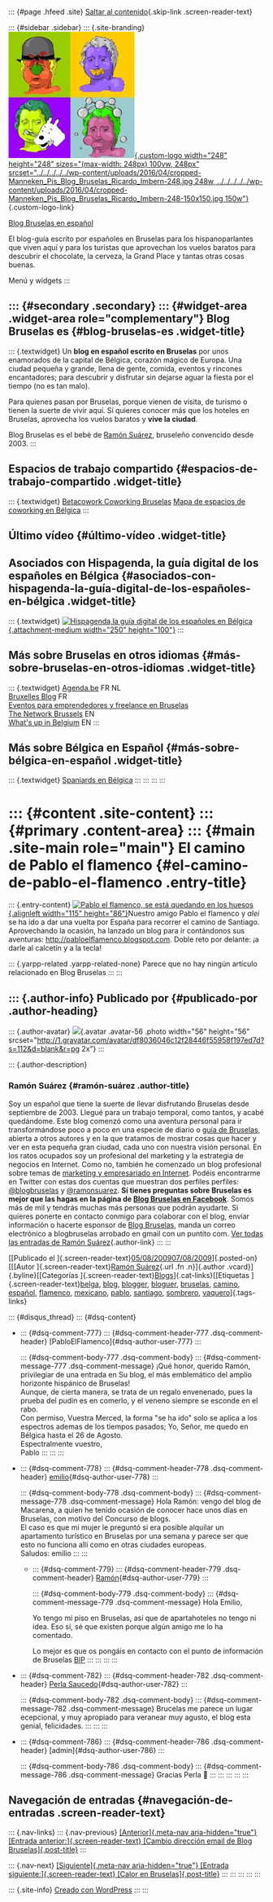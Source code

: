 ::: {#page .hfeed .site}
[Saltar al
contenido](../../../../../index.html?p=407#content){.skip-link
.screen-reader-text}

::: {#sidebar .sidebar}
::: {.site-branding}
[![](../../../../../wp-content/uploads/2016/04/cropped-Manneken_Pis_Blog_Bruselas_Ricardo_Imbern-248.jpg){.custom-logo
width="248" height="248" sizes="(max-width: 248px) 100vw, 248px"
srcset="../../../../../wp-content/uploads/2016/04/cropped-Manneken_Pis_Blog_Bruselas_Ricardo_Imbern-248.jpg 248w, ../../../../../wp-content/uploads/2016/04/cropped-Manneken_Pis_Blog_Bruselas_Ricardo_Imbern-248-150x150.jpg 150w"}](../../../../../index.html){.custom-logo-link}

[Blog Bruselas en español](../../../../../index.html)

El blog-guía escrito por españoles en Bruselas para los hispanoparlantes
que viven aquí y para los turistas que aprovechan los vuelos baratos
para descubrir el chocolate, la cerveza, la Grand Place y tantas otras
cosas buenas.

Menú y widgets
:::

::: {#secondary .secondary}
::: {#widget-area .widget-area role="complementary"}
Blog Bruselas es {#blog-bruselas-es .widget-title}
----------------

::: {.textwidget}
Un **blog en español escrito en Bruselas** por unos enamorados de la
capital de Bélgica, corazón mágico de Europa. Una ciudad pequeña y
grande, llena de gente, comida, eventos y rincones encantadores; para
descubrir y disfrutar sin dejarse aguar la fiesta por el tiempo (no es
tan malo).

Para quienes pasan por Bruselas, porque vienen de visita, de turismo o
tienen la suerte de vivir aquí. Sí quieres conocer más que los hoteles
en Bruselas, aprovecha los vuelos baratos y **vive la ciudad**.

Blog Bruselas es el bebé de [Ramón Suárez](http://www.ramonsuarez.com),
bruseleño convencido desde 2003.
:::

Espacios de trabajo compartido {#espacios-de-trabajo-compartido .widget-title}
------------------------------

::: {.textwidget}
[Betacowork Coworking Bruselas](http://www.betacowork.com) [Mapa de
espacios de coworking en Bélgica](http://coworkingbelgium.com)
:::

Último vídeo {#último-vídeo .widget-title}
------------

Asociados con Hispagenda, la guía digital de los españoles en Bélgica {#asociados-con-hispagenda-la-guía-digital-de-los-españoles-en-bélgica .widget-title}
---------------------------------------------------------------------

::: {.textwidget}
[![Hispagenda,la guía digital de los españoles en
Bélgica](../../../../../wp-content/uploads/2010/04/Hispagenda-250px.gif "Hispagenda, la guía digital de los españoles en Bélgica"){.attachment-medium
width="250" height="100"}](http://www.hispagenda.com)
:::

Más sobre Bruselas en otros idiomas {#más-sobre-bruselas-en-otros-idiomas .widget-title}
-----------------------------------

::: {.textwidget}
[Agenda.be](http://www.agenda.be) FR NL\
[Bruxelles Blog](http://www.bxlblog.be/) FR\
[Eventos para emprendedores y freelance en
Bruselas](http://www.betacowork.com/events/)\
[The Network
Brussels](http://groups.yahoo.com/group/TheNetworkBrussels/) EN\
[What\'s up in Belgium](http://www.whatsupin.be/) EN
:::

Más sobre Bélgica en Español {#más-sobre-bélgica-en-español .widget-title}
----------------------------

::: {.textwidget}
[Spaniards en Bélgica](http://www.spaniards.es/paises/belgica)
:::
:::
:::
:::

::: {#content .site-content}
::: {#primary .content-area}
::: {#main .site-main role="main"}
El camino de Pablo el flamenco {#el-camino-de-pablo-el-flamenco .entry-title}
==============================

::: {.entry-content}
[![](http://2.bp.blogspot.com/_adXTr0J6gY0/Sb5P_s0fx3I/AAAAAAAAADQ/fKtm4YkOMjo/S660/IMG_3941.JPG "Pablo el flamenco, se está quedando en los huesos"){.alignleft
width="115" height="86"}](http://pabloelflamenco.blogspot.com)Nuestro
amigo Pablo el flamenco y *alei* se ha ido a dar una vuelta por España
para recorrer el camino de Santiago. Aprovechando la ocasión, ha lanzado
un blog para ir contándonos sus aventuras:
<http://pabloelflamenco.blogspot.com>. Doble reto por delante: ¡a darle
al calcetín y a la tecla!

::: {.yarpp-related .yarpp-related-none}
Parece que no hay ningún artículo relacionado en Blog Bruselas
:::
:::

::: {.author-info}
Publicado por {#publicado-por .author-heading}
-------------

::: {.author-avatar}
![](http://1.gravatar.com/avatar/df8036046c12f28446f55958f197ed7d?s=56&d=blank&r=pg){.avatar
.avatar-56 .photo width="56" height="56"
srcset="http://1.gravatar.com/avatar/df8036046c12f28446f55958f197ed7d?s=112&d=blank&r=pg 2x"}
:::

::: {.author-description}
### Ramón Suárez {#ramón-suárez .author-title}

Soy un español que tiene la suerte de llevar disfrutando Bruselas desde
septiembre de 2003. Llegué para un trabajo temporal, como tantos, y
acabé quedándome. Este blog comenzó como una aventura personal para ir
transformándose poco a poco en una especie de diario o [guía de
Bruselas](../../../../../index.html), abierta a otros autores y en la
que tratamos de mostrar cosas que hacer y ver en esta pequeña gran
ciudad, cada uno con nuestra visión personal. En los ratos ocupados soy
un profesional del marketing y la estrategia de negocios en Internet.
Como no, también he comenzado un blog profesional sobre temas de
[marketing y empresariado en Internet](http://ramonsuarez.com). Podéis
encontrarme en Twitter con estas dos cuentas que muestran dos perfiles
perfiles: [\@blogbruselas](http://twitter.com/blogbruselas) y
[\@ramonsuarez](http://twitter.com/ramonsuarez). **Sí tienes preguntas
sobre Bruselas es mejor que las hagas en la página de [Blog Bruselas en
Facebook](http://www.facebook.com/blogbruselas)**. Somos más de mil y
tendrás muchas más personas que podrán ayudarte. Si quieres ponerte en
contacto conmigo para colaborar con el blog, enviar información o
hacerte esponsor de [Blog Bruselas](../../../../../index.html), manda un
correo electrónico a blogbruselas arrobado en gmail con un puntito com.
[Ver todas las entradas de Ramón
Suárez](../../../../2010/04/30/index.html?author=2){.author-link}
:::
:::

[[Publicado el
]{.screen-reader-text}[05/08/200907/08/2009](../../../../../index.html?p=407)]{.posted-on}[[[Autor
]{.screen-reader-text}[Ramón
Suárez](../../../../2010/04/30/index.html?author=2){.url .fn
.n}]{.author .vcard}]{.byline}[[Categorías
]{.screen-reader-text}[Blogs](../../../../category/blogs/index.html)]{.cat-links}[[Etiquetas
]{.screen-reader-text}[belga](../../../../tag/belga/index.html),
[blog](../../../../tag/blog/index.html),
[blogger](../../../../tag/blogger/index.html),
[bloguer](../../../../tag/bloguer/index.html),
[bruselas](../../../../tag/bruselas/index.html),
[camino](../../../../tag/camino/index.html),
[español](../../../../tag/espanol/index.html),
[flamenco](../../../../tag/flamenco/index.html),
[mexicano](../../../../tag/mexicano/index.html),
[pablo](../../../../tag/pablo/index.html),
[santiago](../../../../tag/santiago/index.html),
[sombrero](../../../../tag/sombrero/index.html),
[vaquero](../../../../tag/vaquero/index.html)]{.tags-links}

::: {#disqus_thread}
::: {#dsq-content}
-   ::: {#dsq-comment-777}
    ::: {#dsq-comment-header-777 .dsq-comment-header}
    [PabloElFlamenco]{#dsq-author-user-777}
    :::

    ::: {#dsq-comment-body-777 .dsq-comment-body}
    ::: {#dsq-comment-message-777 .dsq-comment-message}
    ¡Qué honor, querido Ramón, privilegiar de una entrada en Su blog, el
    más emblemático del amplio horizonte hispánico de Bruselas!\
    Aunque, de cierta manera, se trata de un regalo envenenado, pues la
    prueba del pudin es en comerlo, y el veneno siempre se esconde en el
    rabo.\
    Con permiso, Vuestra Merced, la forma "se ha ido" solo se aplica a
    los espectros ademas de los tiempos pasados; Yo, Señor, me quedo en
    Bélgica hasta el 26 de Agosto.\
    Espectralmente vuestro,\
    Pablo
    :::
    :::
    :::

-   ::: {#dsq-comment-778}
    ::: {#dsq-comment-header-778 .dsq-comment-header}
    [emilio](http://lacomunidad.elpais.com/efurom1){#dsq-author-user-778}
    :::

    ::: {#dsq-comment-body-778 .dsq-comment-body}
    ::: {#dsq-comment-message-778 .dsq-comment-message}
    Hola Ramón: vengo del blog de Macarena, a quien he tenido ocasión de
    conocer hace unos días en Bruselas, con motivo del Concurso de
    blogs.\
    El caso es que mi mujer le preguntó si era posible alquilar un
    apartamento turístico en Bruselas por una semana y parece ser que
    esto no funciona allí como en otras ciudades europeas.\
    Saludos: emilio
    :::
    :::

    -   ::: {#dsq-comment-779}
        ::: {#dsq-comment-header-779 .dsq-comment-header}
        [Ramón](../../../../../index.html){#dsq-author-user-779}
        :::

        ::: {#dsq-comment-body-779 .dsq-comment-body}
        ::: {#dsq-comment-message-779 .dsq-comment-message}
        Hola Emilio,

        Yo tengo mi piso en Bruselas, así que de apartahoteles no tengo
        ni idea. Eso sí, sé que existen porque algún amigo me lo ha
        comentado.

        Lo mejor es que os pongáis en contacto con el punto de
        información de Bruselas
        [BIP](http://www.biponline.be/bip_en.html)
        :::
        :::
        :::
    :::

-   ::: {#dsq-comment-782}
    ::: {#dsq-comment-header-782 .dsq-comment-header}
    [Perla
    Saucedo](http://www.gdiefectivo.com/?ID=liliangomez){#dsq-author-user-782}
    :::

    ::: {#dsq-comment-body-782 .dsq-comment-body}
    ::: {#dsq-comment-message-782 .dsq-comment-message}
    Brucelas me parece un lugar ecepcional, y muy apropiado para
    veranear muy agusto, el blog esta genial, felicidades.
    :::
    :::
    :::

-   ::: {#dsq-comment-786}
    ::: {#dsq-comment-header-786 .dsq-comment-header}
    [admin]{#dsq-author-user-786}
    :::

    ::: {#dsq-comment-body-786 .dsq-comment-body}
    ::: {#dsq-comment-message-786 .dsq-comment-message}
    Gracias Perla 🙂
    :::
    :::
    :::
:::
:::

Navegación de entradas {#navegación-de-entradas .screen-reader-text}
----------------------

::: {.nav-links}
::: {.nav-previous}
[[Anterior]{.meta-nav aria-hidden="true"} [Entrada
anterior:]{.screen-reader-text} [Cambio dirección email de Blog
Bruselas]{.post-title}](../../../../../index.html?p=403)
:::

::: {.nav-next}
[[Siguiente]{.meta-nav aria-hidden="true"} [Entrada
siguiente:]{.screen-reader-text} [Calor en
Bruselas]{.post-title}](../../../../../index.html?p=412)
:::
:::
:::
:::
:::

::: {.site-info}
[Creado con WordPress](https://es.wordpress.org/)
:::
:::
